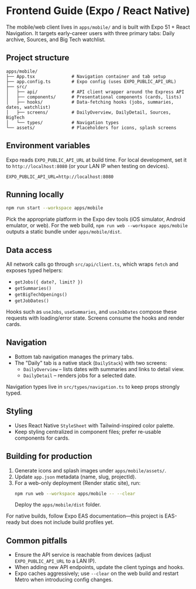 # Frontend Guide (Expo / React Native)

The mobile/web client lives in `apps/mobile/` and is built with Expo 51 + React Navigation. It targets early-career users with three primary tabs: Daily archive, Sources, and Big Tech watchlist.

## Project structure

```
apps/mobile/
├── App.tsx              # Navigation container and tab setup
├── app.config.ts        # Expo config (uses EXPO_PUBLIC_API_URL)
├── src/
│   ├── api/             # API client wrapper around the Express API
│   ├── components/      # Presentational components (cards, lists)
│   ├── hooks/           # Data-fetching hooks (jobs, summaries, dates, watchlist)
│   ├── screens/         # DailyOverview, DailyDetail, Sources, BigTech
│   └── types/           # Navigation types
└── assets/              # Placeholders for icons, splash screens
```

## Environment variables

Expo reads `EXPO_PUBLIC_API_URL` at build time. For local development, set it to `http://localhost:8080` (or your LAN IP when testing on devices).

```
EXPO_PUBLIC_API_URL=http://localhost:8080
```

## Running locally

```bash
npm run start --workspace apps/mobile
```

Pick the appropriate platform in the Expo dev tools (iOS simulator, Android emulator, or web). For the web build, `npm run web --workspace apps/mobile` outputs a static bundle under `apps/mobile/dist`.

## Data access

All network calls go through `src/api/client.ts`, which wraps `fetch` and exposes typed helpers:

- `getJobs({ date?, limit? })`
- `getSummaries()`
- `getBigTechOpenings()`
- `getJobDates()`

Hooks such as `useJobs`, `useSummaries`, and `useJobDates` compose these requests with loading/error state. Screens consume the hooks and render cards.

## Navigation

- Bottom tab navigation manages the primary tabs.
- The "Daily" tab is a native stack (`DailyStack`) with two screens:
  - `DailyOverview` – lists dates with summaries and links to detail view.
  - `DailyDetail` – renders jobs for a selected date.

Navigation types live in `src/types/navigation.ts` to keep props strongly typed.

## Styling

- Uses React Native `StyleSheet` with Tailwind-inspired color palette.
- Keep styling centralized in component files; prefer re-usable components for cards.

## Building for production

1. Generate icons and splash images under `apps/mobile/assets/`.
2. Update `app.json` metadata (name, slug, projectId).
3. For a web-only deployment (Render static site), run:
   ```bash
   npm run web --workspace apps/mobile -- --clear
   ```
   Deploy the `apps/mobile/dist` folder.

For native builds, follow Expo EAS documentation—this project is EAS-ready but does not include build profiles yet.

## Common pitfalls

- Ensure the API service is reachable from devices (adjust `EXPO_PUBLIC_API_URL` to a LAN IP).
- When adding new API endpoints, update the client typings and hooks.
- Expo caches aggressively; use `--clear` on the web build and restart Metro when introducing config changes.
